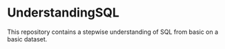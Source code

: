 # UnderstandingSQL
This repository contains a stepwise understanding of SQL from basic on a basic dataset. 
